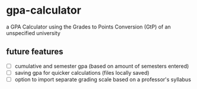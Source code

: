 # gpa-calculator

a GPA Calculator using the Grades to Points Conversion (GtP) of an unspecified university



## future features
- [ ] cumulative and semester gpa (based on amount of semesters entered)
- [ ] saving gpa for quicker calculations (files locally saved)
- [ ] option to import separate grading scale based on a professor's syllabus
